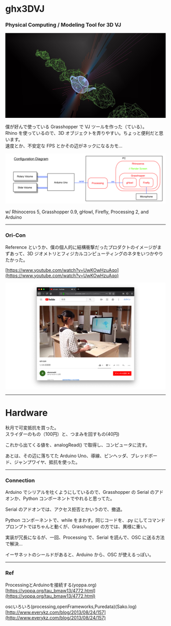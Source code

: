 # ghx3DVJ  

### Physical Computing / Modeling Tool for 3D VJ  

![photo](photo/VJ-1.jpg)  

僕が好んで使っている Grasshopper で VJ ツールを作った（ている）。  
Rhino を使っているので、3D オブジェクトを弄りやすい。ちょっと便利だと思います。  
速度とか、不安定な FPS とかその辺がネックになるカモ...  

![photo](photo/System.jpg)  

w/ Rhinoceros 5, Grasshopper 0.9, gHowl, Firefly, Processing 2, and Arduino  


---  


### Ori-Con

Reference というか、僕の個人的に結構衝撃だったプロダクトのイメージがまずあって、3D ジオメトリとフィジカルコンピューティングのネタをいつかやりたかった。  

[https://www.youtube.com/watch?v=UwKOwHzuAqo](https://www.youtube.com/watch?v=UwKOwHzuAqo)  

![photo](photo/ori-con.png)  


---  


# Hardware  

秋月で可変抵抗を買った。  
スライダーのもの（100円）と、つまみを回すもの(40円)  

これから出てくる値を、analogRead() で取得し、コンピュータに流す。  

あとは、その辺に落ちてた Arduino Uno、導線、ピンヘッダ、ブレッドボード、ジャンプワイヤ、抵抗を使った。  


---  


### Connection  

Arduino でシリアルを吐くようにしているので、Grasshopper の Serial のアドオンか、Python コンポーネントでやれると思ってた。  

Serial のアドオンでは、アクセス拒否とかいうので、撤退。  

Python コンポーネントで、while をまわす。同じコードを、.py にしてコマンドプロンプトではちゃんと動くが、Grasshopper の方では、異様に重い。  

実装が冗長になるが、一回、Processing で、Serial を読んで、OSC に送る方法で解決...  

イーサネットのシールドがあると、Arduino から、OSC が使えるっぽい。


---  


### Ref  


ProcessingとArduinoを接続する(yoppa.org)  
[https://yoppa.org/tau_bmaw13/4772.html](https://yoppa.org/tau_bmaw13/4772.html)  

oscいろいろ(processing,openFrameworks,Puredata)(Sako.log)  
[http://www.everykz.com/blog/2013/08/24/157](http://www.everykz.com/blog/2013/08/24/157)  

